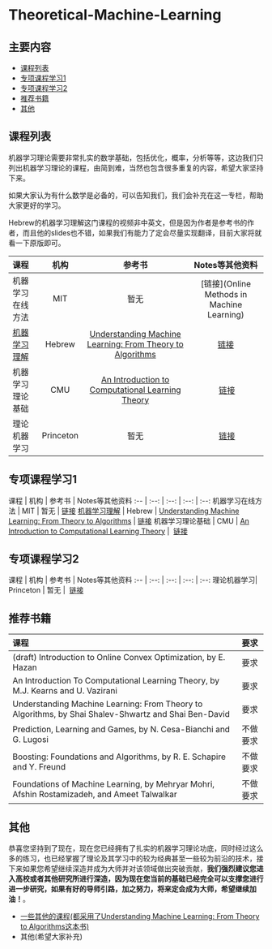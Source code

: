 # Theoretical-Machine-Learning

## 主要内容
   
- [课程列表](#curriculum)
- [专项课程学习1](#special_course_learning1)
- [专项课程学习2](#special_course_learning2)
- [推荐书籍](#recommended_books)
- [其他](#others)

## <h2 id="curriculum">课程列表</h2>

机器学习理论需要非常扎实的数学基础，包括优化，概率，分析等等，这边我们只列出机器学习理论的课程，由简到难，当然也包含很多重复的内容，希望大家坚持下来。

如果大家认为有什么数学是必备的，可以告知我们，我们会补充在这一专栏，帮助大家更好的学习。

Hebrew的机器学习理解这门课程的视频非中英文，但是因为作者是参考书的作者，而且他的slides也不错，如果我们有能力了定会尽量实现翻译，目前大家将就看一下原版即可。

课程 | 机构 | 参考书 | Notes等其他资料
:-- | :--: | :--: | :--:
机器学习在线方法 | MIT | 暂无 | [链接](Online Methods in Machine Learning)
[机器学习理解](https://www.youtube.com/watch?v=ZKAhh4db_d0&feature=youtu.be) | Hebrew | [Understanding Machine Learning: From Theory to Algorithms](http://www.cs.huji.ac.il/~shais/UnderstandingMachineLearning/understanding-machine-learning-theory-algorithms.pdf) | [链接](http://www.cs.huji.ac.il/~shais/UnderstandingMachineLearning/index.html)
机器学习理论基础 | CMU | [An Introduction to Computational Learning Theory](https://mitpress.mit.edu/book-home.tcl?isbn=0262111934) |  [链接](http://www.cs.cmu.edu/~avrim/ML14/)
理论机器学习| Princeton | 暂无 |  [链接](http://www.cs.princeton.edu/courses/archive/spring16/cos511/)

## <h2 id="special_course_learning1">专项课程学习1</h2>

课程 | 机构 | 参考书 | Notes等其他资料 
:-- | :--: | :--: | :--: | :--:
机器学习在线方法 | MIT | 暂无 | [链接](http://www.mit.edu/~rakhlin/6.883/)
[机器学习理解](https://www.youtube.com/watch?v=ZKAhh4db_d0&feature=youtu.be) | Hebrew | [Understanding Machine Learning: From Theory to Algorithms](http://www.cs.huji.ac.il/~shais/UnderstandingMachineLearning/understanding-machine-learning-theory-algorithms.pdf) | [链接](http://www.cs.huji.ac.il/~shais/UnderstandingMachineLearning/index.html)
机器学习理论基础 | CMU | [An Introduction to Computational Learning Theory](https://mitpress.mit.edu/book-home.tcl?isbn=0262111934) |  [链接](http://www.cs.cmu.edu/~avrim/ML14/)


## <h2 id="special_course_learning2">专项课程学习2</h2>

课程 | 机构 | 参考书 | Notes等其他资料 
:-- | :--: | :--: | :--: | :--:
理论机器学习| Princeton | 暂无 |  [链接](http://www.cs.princeton.edu/courses/archive/spring16/cos511/)


## <h2 id="recommended_books">推荐书籍</h2>

课程 | 要求
:-- | :--:
(draft) Introduction to Online Convex Optimization, by E. Hazan  | 要求
An Introduction To Computational Learning Theory, by M.J. Kearns and U. Vazirani  | 要求
Understanding Machine Learning: From Theory to Algorithms, by Shai Shalev-Shwartz and Shai Ben-David | 要求
Prediction, Learning and Games, by N. Cesa-Bianchi and G. Lugosi | 不做要求
Boosting: Foundations and Algorithms, by R. E. Schapire and Y. Freund | 不做要求
Foundations of Machine Learning, by Mehryar Mohri, Afshin Rostamizadeh, and Ameet Talwalkar | 不做要求

## <h2 id="others">其他</h2>
  恭喜您坚持到了现在，现在您已经拥有了扎实的机器学习理论功底，同时经过这么多的练习，也已经掌握了理论及其学习中的较为经典甚至一些较为前沿的技术，接下来如果您希望继续深造并成为大师并对该领域做出突破贡献，**我们强烈建议您进入高校或者其他研究所进行深造，因为现在您当前的基础已经完全可以支撑您进行进一步研究，如果有好的导师引路，加之努力，将来定会成为大师，希望继续加油！**。 
  
- [一些其他的课程(都采用了Understanding Machine Learning: From Theory to Algorithms这本书)](http://www.cs.huji.ac.il/~shais/UnderstandingMachineLearning/courses.html)
- 其他(希望大家补充)


